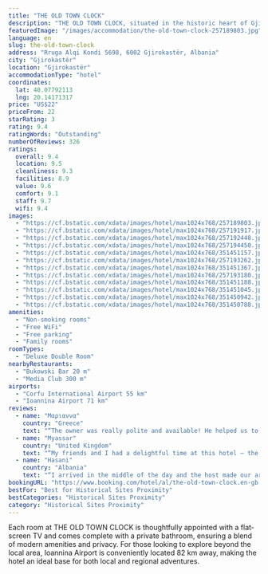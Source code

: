 ```yaml
---
title: "THE OLD TOWN CLOCK"
description: "THE OLD TOWN CLOCK, situated in the historic heart of Gjirokastër and a mere 44 km from the serene Zaravina Lake, stands out as a prime choice for travelers seeking both comfort and convenience."
featuredImage: "/images/accommodation/the-old-town-clock-257189803.jpg"
language: en
slug: the-old-town-clock
address: "Rruga Alqi Kondi 5698, 6002 Gjirokastër, Albania"
city: "Gjirokastër"
location: "Gjirokastër"
accommodationType: "hotel"
coordinates:
  lat: 40.07792113
  lng: 20.14171317
price: "US$22"
priceFrom: 22
starRating: 3
rating: 9.4
ratingWords: "Outstanding"
numberOfReviews: 326
ratings:
  overall: 9.4
  location: 9.5
  cleanliness: 9.3
  facilities: 8.9
  value: 9.6
  comfort: 9.1
  staff: 9.7
  wifi: 9.4
images:
  - "https://cf.bstatic.com/xdata/images/hotel/max1024x768/257189803.jpg?k=60ba80ec9b84d88b6f4dc1abcc0e868a529255b82d9ec3371bc149c39181b1d6&o=&hp=1"
  - "https://cf.bstatic.com/xdata/images/hotel/max1024x768/257191917.jpg?k=c3586bd682350ce5ed6a88d23769cb85df10264d282782aeab7e6f9fb3768a7b&o=&hp=1"
  - "https://cf.bstatic.com/xdata/images/hotel/max1024x768/257192448.jpg?k=3b4c9a1dddd161901672a02bed9f1a0fa83e6e6206e60801c88f7a8bbbd963a3&o=&hp=1"
  - "https://cf.bstatic.com/xdata/images/hotel/max1024x768/257194450.jpg?k=8ec4db55f6e5c435321af5d5334bab415b9c766dc0061e326132c3a28b3783a0&o=&hp=1"
  - "https://cf.bstatic.com/xdata/images/hotel/max1024x768/351451157.jpg?k=00206d39748766f20a628f8823cc2d70b0ef273fa7242637c8b11e956ac3b324&o=&hp=1"
  - "https://cf.bstatic.com/xdata/images/hotel/max1024x768/257193262.jpg?k=9cc1c8aae11a6c9f58e747e5079ca516dd6ca804ebf5be495c09a3bcb1ffbd36&o=&hp=1"
  - "https://cf.bstatic.com/xdata/images/hotel/max1024x768/351451367.jpg?k=f89d03c64a37c9193a3069ef184f65e42d7afba85f3f87bf423f9f07a98028b5&o=&hp=1"
  - "https://cf.bstatic.com/xdata/images/hotel/max1024x768/257193180.jpg?k=ddd1672cd5122ce25565e9d19c2afe335eaf5aee1fe91c5831b57dbf49b00d75&o=&hp=1"
  - "https://cf.bstatic.com/xdata/images/hotel/max1024x768/351451188.jpg?k=18cb9e539b1687badbe13a8c28d5b24e24d947032c7e53f9d7a211f33fb32c6f&o=&hp=1"
  - "https://cf.bstatic.com/xdata/images/hotel/max1024x768/351451045.jpg?k=c090a5273a5a35560bd295dd089d9acbae5667979590d344e8266bad7de57a4f&o=&hp=1"
  - "https://cf.bstatic.com/xdata/images/hotel/max1024x768/351450942.jpg?k=28e46228b1ceb0d756929855cc84bc1bd0cabf98db98ea7d0f7ef877cf9d7984&o=&hp=1"
  - "https://cf.bstatic.com/xdata/images/hotel/max1024x768/351450788.jpg?k=2f15e4cbf20d6088ac7f08e6224d062d517b8f561f9bd660142771cd3ecb9d84&o=&hp=1"
amenities:
  - "Non-smoking rooms"
  - "Free WiFi"
  - "Free parking"
  - "Family rooms"
roomTypes:
  - "Deluxe Double Room"
nearbyRestaurants:
  - "Bukowski Bar 20 m"
  - "Media Club 300 m"
airports:
  - "Corfu International Airport 55 km"
  - "Ioannina Airport 71 km"
reviews:
  - name: "Μαριαννα"
    country: "Greece"
    text: "“The owner was really polite and available! He helped us to find parking in front of the hotel. The location is perfect! The view is also perfect! You can see the castle. Rooms are big and clean! The town is like a fairytale!”"
  - name: "Myassar"
    country: "United Kingdom"
    text: "“My friends and I had a delightful time at this hotel – the room was cozy with a beautiful view of the castle, the staff was exceptionally friendly. He went above and beyond, anticipating our every need. Highly recommended!”"
  - name: "Hasani"
    country: "Albania"
    text: "“I arrived in the middle of the day and the host made our arrival easier by booking us a parking space. Very good room with a comfortable mattress. Very close to the old town and the city center. I would recommend staying at this hotel”"
bookingURL: "https://www.booking.com/hotel/al/the-old-town-clock.en-gb.html?aid=8035640"
bestFor: "Best for Historical Sites Proximity"
bestCategories: "Historical Sites Proximity"
category: "Historical Sites Proximity"
---
```


Each room at THE OLD TOWN CLOCK is thoughtfully appointed with a flat-screen TV and comes complete with a private bathroom, ensuring a blend of modern amenities and privacy. For those looking to explore beyond the local area, Ioannina Airport is conveniently located 82 km away, making the hotel an ideal base for both local and regional adventures.